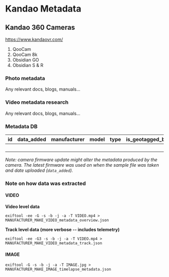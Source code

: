 # Kandao Metadata

## Kandao 360 Cameras

https://www.kandaovr.com/

1. QooCam
2. QooCam 8k
3. Obsidian GO
4. Obsidian S & R

### Photo metadata

Any relevant docs, blogs, manuals...

### Video metadata research

Any relevant docs, blogs, manuals...


### Metadata DB

| id  | data_added  | manufacturer  | model  | type  | is_geotagged_by_cam  | sample_file  |
|---|---|---|---|---|---|---|
|   |   |   |   |   |   |   |
|   |   |   |   |   |   |   |
|   |   |   |   |   |   |   |
|   |   |   |   |   |   |   |

_Note: camera firmware update might alter the metadata produced by the camera. The latest firmware was used on when the sample file was taken and date uploaded (`data_added`)._

### Note on how data was extracted

#### VIDEO

**Video level data**

```
exiftool -ee -G -s -b -j -a -T VIDEO.mp4 > MANUFACTURER_MAKE_VIDEO_metadata_overview.json
```

**Track level data (more verbose -- includes telemetry)**

```
exiftool -ee -G3 -s -b -j -a -T VIDEO.mp4 > MANUFACTURER_MAKE_VIDEO_metadata_track.json
```

#### IMAGE

```
exiftool -G -s -b -j -a -T IMAGE.jpg > MANUFACTURER_MAKE_IMAGE_timelapse_metadata.json
```